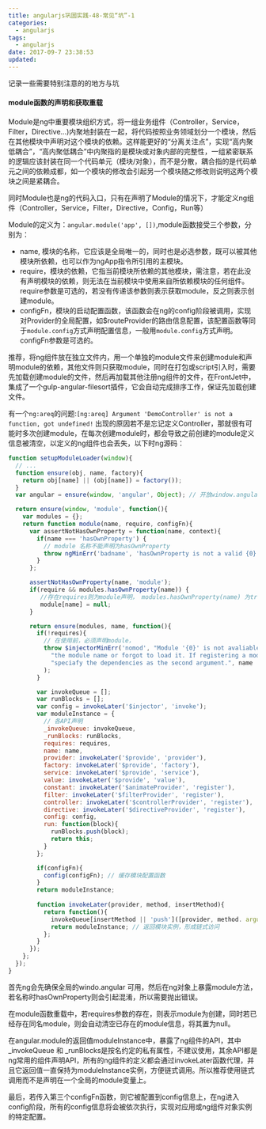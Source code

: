 ```yaml
---
title: angularjs巩固实践-48-常见“坑”-1
categories:
  - angularjs
tags:
  - angularjs
date: 2017-09-7 23:38:53
updated:
---
```


记录一些需要特别注意的的地方与坑

#### module函数的声明和获取重载
Module是ng中重要模块组织方式，将一组业务组件（Controller，Service，Filter，Directive...)内聚地封装在一起，将代码按照业务领域划分一个模块，然后在其他模块中声明对这个模块的依赖。这样能更好的“分离关注点”，实现“高内聚低耦合”，“高内聚低耦合”中内聚指的是模块或对象内部的完整性，一组紧密联系的逻辑应该封装在同一个代码单元（模块/对象），而不是分散，耦合指的是代码单元之间的依赖成都，如一个模块的修改会引起另一个模块随之修改则说明这两个模块之间是紧耦合。

同时Module也是ng的代码入口，只有在声明了Module的情况下，才能定义ng组件（Controller，Service，Filter，Directive，Config，Run等）

Module的定义为：`angular.module('app', [])`,module函数接受三个参数，分别为：
- name, 模块的名称，它应该是全局唯一的，同时也是必选参数，既可以被其他模块所依赖，也可以作为ngApp指令所引用的主模块。
- require，模块的依赖，它指当前模块所依赖的其他模块，需注意，若在此没有声明模块的依赖，则无法在当前模块中使用来自所依赖模块的任何组件。require参数是可选的，若没有传递该参数则表示获取module，反之则表示创建module。
- configFn，模块的启动配置函数，该函数会在ng的config阶段被调用，实现对Provider的全局配置，如$routeProvider的路由信息配置，该配置函数等同于`module.config`方式声明配置信息，一般用`module.config`方式声明。configFn参数是可选的。

推荐，将ng组件放在独立文件内，用一个单独的module文件来创建module和声明module的依赖，其他文件则只获取module，同时在打包或script引入时，需要先加载创建module的文件，然后再加载其他注册ng组件的文件，在FrontJet中，集成了一个gulp-angular-filesort插件，它会自动完成排序工作，保证先加载创建文件。

有一个`ng:areq`的问题:`[ng:areq] Argument 'DemoController' is not a function, got undefined!`
出现的原因若不是忘记定义Controller，那就很有可能时多次创建module，在每次创建module时，都会导致之前创建的module定义信息被清空，以定义的ng组件也会丢失，以下时ng源码：
```js
function setupModuleLoader(window){
  // ...
  function ensure(obj, name, factory){
    return obj[name] || (obj[name]) = factory());
  }
  var angular = ensure(window, 'angular', Object); // 开放window.angular的对外接口

  return ensure(window, 'module', function(){
    var modules = {};
    return function module(name, require, configFn){
      var assertNotHasOwnProperty = function(name, context){
        if(name === 'hasOwnProperty') {
          // module 名称不能声明为hasOwnProperty
          throw ngMinErr('badname', 'hasOwnProperty is not a valid {0} name', context);
        }
      };

      assertNotHasOwnProperty(name, 'module');
      if(require && modules.hasOwnProperty(name)) {
         //存在requires则为module声明， modules.hasOwnProperty(name) 为true，则说明，已经声明过此模块
         module[name] = null;
      }

      return ensure(modules, name, function(){
        if(!requires){
          // 在使用前，必须声明module，
          throw $injectorMinErr('nomod', "Module '{0}' is not avaliable! You either misspelled " +
            "the module name or forgot to load it. If registering a module ensure that you " +
            "speciafy the dependencies as the second argument.", name
          );
        }

        var invokeQueue = [];
        var runBlocks = [];
        var config = invokeLater('$injector', 'invoke');
        var moduleInstance = {
          // 各API声明
          _invokeQueue: invokeQueue,
          _runBlocks: runBlocks,
          requires: requires,
          name: name,
          provider: invokeLater('$provide', 'provider'),
          factory: invokeLater('$provide', 'factory'),
          service: invokeLater('$provide', 'service'),
          value: invokeLater('$provide', 'value'),
          constant: invokeLater('$animateProvider', 'register'),
          filter: invokeLater('$filterProvider', 'register'),
          controller: invokeLater('$controllerProvider', 'register'),
          directive: invokeLater('$directiveProvider', 'register'),
          config: config,
          run: function(block){
            runBlocks.push(block);
            return this;
          }
        };

        if(configFn){
          config(configFn); // 缓存模块配置函数
        }
        return moduleInstance;
        
        function invokeLater(provider, method, insertMethod){
          return function(){
            invokeQueue[insertMethod || 'push']([provider, method. arguments]);
            return moduleInstance; // 返回模块实例，形成链式访问
          };
        }
      });
    };
  });
}
```

首先ng会先确保全局的windo.angular 可用，然后在ng对象上暴露module方法，若名称时hasOwnProperty则会引起混淆，所以需要抛出错误。

在module函数重载中，若requires参数的存在，则表示module为创建，同时若已经存在同名module，则会自动清空已存在的module信息，将其置为null。

在angular.module的返回值moduleInstance中，暴露了ng组件的API，其中_invokeQueue 和 _runBlocks是按名约定的私有属性，不建议使用，其余API都是ng常用的组件声明API，所有的ng组件的定义都会通过invokeLater函数代理，并且它返回值一直保持为moduleInstance实例，方便链式调用。所以推荐使用链式调用而不是声明在一个全局的module变量上。

最后，若传入第三个configFn函数，则它被配置到config信息上，在ng进入config阶段，所有的config信息将会被依次执行，实现对应用或ng组件对象实例的特定配置。
